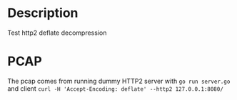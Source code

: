 # Description

Test http2 deflate decompression

# PCAP

The pcap comes from running dummy HTTP2 server with `go run server.go`
and client `curl -H 'Accept-Encoding: deflate' --http2 127.0.0.1:8080/`
